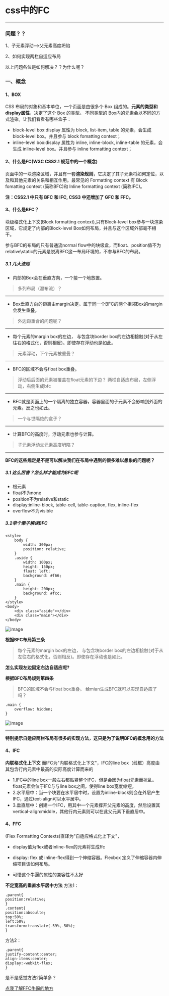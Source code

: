 # css中的FC

---

### 问题？？

1、子元素浮动-->父元素高度坍陷

2、如何实现两栏自适应布局

以上问题各位是如何解决？？为什么呢？

### 一、概念
#### 1、BOX
  CSS 布局的对象和基本单位，一个页面是由很多个 Box 组成的。**元素的类型和display属性**，决定了这个 Box 的类型。 不同类型的 Box内的元素会以不同的方式渲染。让我们看看有哪些盒子：

- block-level box:display 属性为 block, list-item, table 的元素，会生成 block-level box。并且参与 block fomatting context；
- inline-level box:display 属性为 inline, inline-block, inline-table 的元素，会生成 inline-level box。并且参与 inline formatting context；

#### 2、什么是FC(W3C CSS2.1 规范中的一个概念)

页面中的一块渲染区域，并且有一套**渲染规则**，它决定了其子元素将如何定位，以及和其他元素的关系和相互作用。最常见的 Formatting context 有 Block fomatting context (简称BFC)和 Inline formatting context (简称IFC)。

**注：CSS2.1 中只有 BFC 和 IFC, CSS3 中还增加了 GFC 和 FFC。**

#### 3、什么是BFC？
块级格式化上下文(Block formatting context),只有Block-level box参与一块渲染区域，它规定了内部的Block-level Box如何布局，并且与这个区域外部毫不相干。

参与BFC的布局的只有普通流normal flow中的块级盒，而float、position值不为relative\static的元素是脱离BFC这一布局环境的，不参与BFC的布局。
##### 3.1 几大法则
- 内部的Box会在垂直方向，一个接一个地放置。

> 多列布局（瀑布流）？
---


- Box垂直方向的距离由margin决定。属于同一个BFC的两个相邻Box的margin会发生重叠。

> 外边距重合的问题呢？

---

- 每个元素的margin box的左边， 与包含块border box的左边相接触(对于从左往右的格式化，否则相反)。即使存在浮动也是如此。

> 元素浮动，下个元素被重叠？

---

- BFC的区域不会与float box重叠。

> 浮动后后面的元素被覆盖在float元素的下边？
> 两栏自适应布局，左侧浮动，右侧生成bfc

---
- BFC就是页面上的一个隔离的独立容器，容器里面的子元素不会影响到外面的元素。反之也如此。

> 一个与世隔绝的盒子？

---
- 计算BFC的高度时，浮动元素也参与计算。
> 子元素浮动父元素高度坍陷？

---
**BFC的这些规定是不是可以解决我们在布局中遇到的很多难以想象的问题呢？**
##### 3.1 这么厉害？怎么样才能成为BFC呢
- 根元素
- float不为none
- position不为relative和static
- display:inline-block, table-cell, table-caption, flex, inline-flex
- overflow不为visible

##### 3.2举个栗子解读BFC

```
<style>
    body {
        width: 300px;
        position: relative;
    }
    .aside {
        width: 100px;
        height: 150px;
        float: left;
        background: #f66;
    }
    .main {
        height: 200px;
        background: #fcc;
    }
</style>
<body>
    <div class="aside"></div>
    <div class="main"></div>
</body>
```
![image](https://mabiao8023.github.io/web-flex/float1.png)

**根据BFC布局第三条**
> 每个元素的margin box的左边， 与包含块border box的左边相接触(对于从左往右的格式化，否则相反)。即使存在浮动也是如此。

**怎么实现左边固定右边自适应呢?**

**根据BFC布局规则第四条**
> BFC的区域不会与float box重叠。
给mian生成BFC就可以实现自适应了吗？

```
.main {
    overflow: hidden;
}
```

![image](https://mabiao8023.github.io/web-flex/float2.png)

---

**特别提示自适应两栏布局有很多的实现方法，这只是为了说明BFC的概念用的方法**
#### 4、IFC
**内联格式化上下文**
而IFC为"内联格式化上下文"，IFC的line box（线框）高度由其包含行内元素中最高的实际高度计算而来的

- 1.IFC中的line box一般左右都贴紧整个IFC，但是会因为float元素而扰乱。float元素会位于IFC与与line box之间，使得line box宽度缩短。 
- 2.水平居中：当一个块要在水平居中时，设置为inline-block则会在外层产生IFC，通过text-align可以水平居中。
- 3.垂直居中：创建一个IFC，用其中一个元素撑开父元素的高度，然后设置其vertical-align:middle，其他行内元素则可以在此父元素下垂直居中。



#### 4、FFC
(Flex Formatting Contexts)直译为"自适应格式化上下文"，
- display值为flex或者inline-flex的元素将生成ffc

- display: flex 或 inline-flex得到一个伸缩容器。Flexbox 定义了伸缩容器内伸缩项目该如何布局。
- 可惜这个牛逼的属性的兼容性不太好

**不定宽高的垂直水平居中方法**
方法1：
```
.parent{
position:relative;
}
.content{
position:absoulte;
top:50%;
left:50%;
transform:translate(-59%,-50%);
}
```
方法2：
```
.parent{
justify-content:center;
align-items:center;
display:-webkit-flex;
}
```
是不是感觉方法2简单多？

[点我了解FFC牛逼的地方](https://mabiao8023.github.io/web-flex/)
